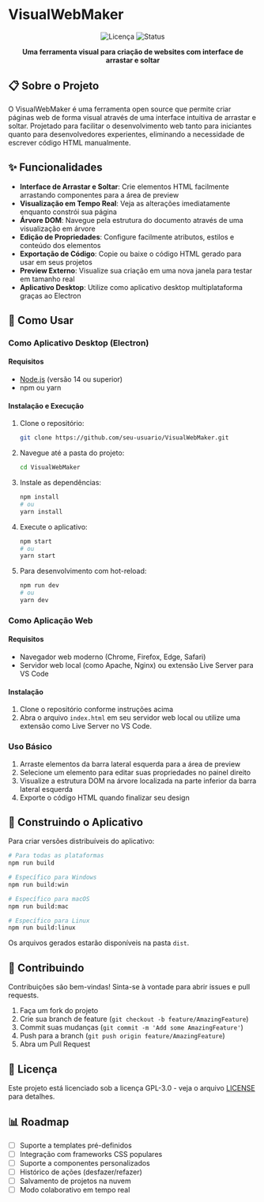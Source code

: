 # VisualWebMaker

<div align="center">

![Licença](https://img.shields.io/badge/Licença-GPL--3.0-blue.svg)
![Status](https://img.shields.io/badge/Status-Em%20Desenvolvimento-yellow)

**Uma ferramenta visual para criação de websites com interface de arrastar e soltar**

</div>

## 📋 Sobre o Projeto

O VisualWebMaker é uma ferramenta open source que permite criar páginas web de forma visual através de uma interface intuitiva de arrastar e soltar. Projetado para facilitar o desenvolvimento web tanto para iniciantes quanto para desenvolvedores experientes, eliminando a necessidade de escrever código HTML manualmente.

## ✨ Funcionalidades

- **Interface de Arrastar e Soltar**: Crie elementos HTML facilmente arrastando componentes para a área de preview
- **Visualização em Tempo Real**: Veja as alterações imediatamente enquanto constrói sua página
- **Árvore DOM**: Navegue pela estrutura do documento através de uma visualização em árvore
- **Edição de Propriedades**: Configure facilmente atributos, estilos e conteúdo dos elementos
- **Exportação de Código**: Copie ou baixe o código HTML gerado para usar em seus projetos
- **Preview Externo**: Visualize sua criação em uma nova janela para testar em tamanho real
- **Aplicativo Desktop**: Utilize como aplicativo desktop multiplataforma graças ao Electron

## 🚀 Como Usar

### Como Aplicativo Desktop (Electron)

#### Requisitos

- [Node.js](https://nodejs.org/) (versão 14 ou superior)
- npm ou yarn

#### Instalação e Execução

1. Clone o repositório:
   ```bash
   git clone https://github.com/seu-usuario/VisualWebMaker.git
   ```

2. Navegue até a pasta do projeto:
   ```bash
   cd VisualWebMaker
   ```

3. Instale as dependências:
   ```bash
   npm install
   # ou
   yarn install
   ```

4. Execute o aplicativo:
   ```bash
   npm start
   # ou
   yarn start
   ```

5. Para desenvolvimento com hot-reload:
   ```bash
   npm run dev
   # ou
   yarn dev
   ```

### Como Aplicação Web

#### Requisitos

- Navegador web moderno (Chrome, Firefox, Edge, Safari)
- Servidor web local (como Apache, Nginx) ou extensão Live Server para VS Code

#### Instalação

1. Clone o repositório conforme instruções acima
2. Abra o arquivo `index.html` em seu servidor web local ou utilize uma extensão como Live Server no VS Code.

### Uso Básico

1. Arraste elementos da barra lateral esquerda para a área de preview
2. Selecione um elemento para editar suas propriedades no painel direito
3. Visualize a estrutura DOM na árvore localizada na parte inferior da barra lateral esquerda
4. Exporte o código HTML quando finalizar seu design

## 🔧 Construindo o Aplicativo

Para criar versões distribuíveis do aplicativo:

```bash
# Para todas as plataformas
npm run build

# Específico para Windows
npm run build:win

# Específico para macOS
npm run build:mac

# Específico para Linux
npm run build:linux
```

Os arquivos gerados estarão disponíveis na pasta `dist`.

## 🤝 Contribuindo

Contribuições são bem-vindas! Sinta-se à vontade para abrir issues e pull requests.

1. Faça um fork do projeto
2. Crie sua branch de feature (`git checkout -b feature/AmazingFeature`)
3. Commit suas mudanças (`git commit -m 'Add some AmazingFeature'`)
4. Push para a branch (`git push origin feature/AmazingFeature`)
5. Abra um Pull Request

## 📄 Licença

Este projeto está licenciado sob a licença GPL-3.0 - veja o arquivo [LICENSE](LICENSE) para detalhes.

## 📊 Roadmap

- [ ] Suporte a templates pré-definidos
- [ ] Integração com frameworks CSS populares
- [ ] Suporte a componentes personalizados
- [ ] Histórico de ações (desfazer/refazer)
- [ ] Salvamento de projetos na nuvem
- [ ] Modo colaborativo em tempo real